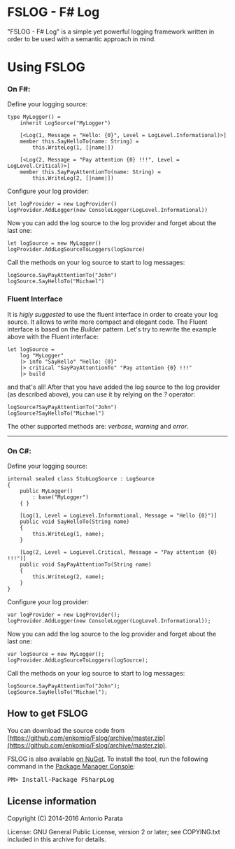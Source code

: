 # FSLOG - F# Log

"FSLOG - F# Log" is a simple yet powerful logging framework written in order to be used with a semantic approach in mind.

# Using FSLOG

### On F#:

Define your logging source:

	type MyLogger() =
	    inherit LogSource("MyLogger")

	    [<Log(1, Message = "Hello: {0}", Level = LogLevel.Informational)>]
	    member this.SayHelloTo(name: String) =
	        this.WriteLog(1, [|name|])

	    [<Log(2, Message = "Pay attention {0} !!!", Level = LogLevel.Critical)>]
	    member this.SayPayAttentionTo(name: String) =
	        this.WriteLog(2, [|name|])

Configure your log provider:

	let logProvider = new LogProvider()
    logProvider.AddLogger(new ConsoleLogger(LogLevel.Informational))

Now you can add the log source to the log provider and forget about the last one:
	
	let logSource = new MyLogger()
	logProvider.AddLogSourceToLoggers(logSource)

Call the methods on your log source to start to log messages:
	
	logSource.SayPayAttentionTo("John")
	logSource.SayHelloTo("Michael")
	
### Fluent Interface

It is *higly suggested* to use the fluent interface in order to create your log source. It allows to write more compact and elegant code. The Fluent interface is based on the _Builder_ pattern. Let's try to rewrite the example above with the Fluent interface:

    let logSource =
        log "MyLogger"
        |> info "SayHello" "Hello: {0}"
        |> critical "SayPayAttentionTo" "Pay attention {0} !!!"
        |> build

and that's all! After that you have added the log source to the log provider (as described above), you can use it by relying on the _?_ operator:

    logSource?SayPayAttentionTo("John")
    logSource?SayHelloTo("Michael")
    
The other supported methods are: _verbose_, _warning_ and _error_.

---
### On C#:

Define your logging source:

	internal sealed class StubLogSource : LogSource
    {
        public MyLogger()
            : base("MyLogger")
        { }

        [Log(1, Level = LogLevel.Informational, Message = "Hello {0}")]
        public void SayHelloTo(String name)
        {
            this.WriteLog(1, name);
        }

        [Log(2, Level = LogLevel.Critical, Message = "Pay attention {0} !!!")]
        public void SayPayAttentionTo(String name)
        {
            this.WriteLog(2, name);
        }
    }

Configure your log provider:

	var logProvider = new LogProvider();
    logProvider.AddLogger(new ConsoleLogger(LogLevel.Informational));

Now you can add the log source to the log provider and forget about the last one:
	
	var logSource = new MyLogger();
	logProvider.AddLogSourceToLoggers(logSource);

Call the methods on your log source to start to log messages:
	
	logSource.SayPayAttentionTo("John");
	logSource.SayHelloTo("Michael");

## How to get FSLOG

You can download the source code from [https://github.com/enkomio/Fslog/archive/master.zip](https://github.com/enkomio/Fslog/archive/master.zip).

<div class="row">
  <div class="span1"></div>
  <div class="span6">
    <div class="well well-small" id="nuget">
      FSLOG is also available <a href="http://www.nuget.org/packages/FSharpLog">on NuGet</a>.
      To install the tool, run the following command in the <a href="http://docs.nuget.org/docs/start-here/using-the-package-manager-console">Package Manager Console</a>:
      <pre>PM> Install-Package FSharpLog</pre>
    </div>
  </div>
  <div class="span1"></div>
</div>

## License information

Copyright (C) 2014-2016 Antonio Parata

License: GNU General Public License, version 2 or later; see COPYING.txt included in this archive for details.